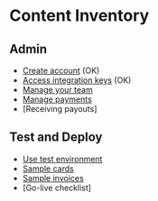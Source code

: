 # Content Inventory


## Admin


- [Create account](create-account.md) (OK)
- [Access integration keys](access-your-integration-keys.md) (OK)
- [Manage your team](manage-team.md)
- [Manage payments](manage-payments.md)
- [Receiving payouts]

## Test and Deploy

- [Use test environment](test-environment.md)
- [Sample cards](sample-cards.md)
- [Sample invoices](sample-invoices.md)
- [Go-live checklist]



